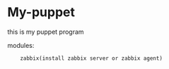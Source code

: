 # My-puppet
this is my puppet program

modules: 

        zabbix(install zabbix server or zabbix agent)
